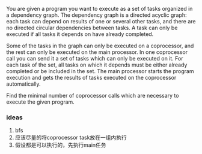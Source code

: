 You are given a program you want to execute as a set of tasks organized in a dependency graph. The dependency graph is a
directed acyclic graph: each task can depend on results of one or several other tasks, and there are no directed
circular dependencies between tasks. A task can only be executed if all tasks it depends on have already completed.

Some of the tasks in the graph can only be executed on a coprocessor, and the rest can only be executed on the main
processor. In one coprocessor call you can send it a set of tasks which can only be executed on it. For each task of the
set, all tasks on which it depends must be either already completed or be included in the set. The main processor starts
the program execution and gets the results of tasks executed on the coprocessor automatically.

Find the minimal number of coprocessor calls which are necessary to execute the given program.

### ideas

1. bfs
2. 应该尽量的将coprocessor task放在一组内执行
3. 假设都是可以执行的，先执行main任务